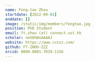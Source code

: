 ```yaml
---
name: Feng-tao Zhou
startdate: [2022-09-01]
enddate: []
image: /static/img/members/fengtao.jpg
position: PhD Student
email: ft.zhou (at) connect.ust.hk
scholar: neX6hWsAAAAJ
website: https://www.cvzzz.com/
github: FT-ZHOU-ZZZ
orcid: 0000-0001-7039-1156
---
```


